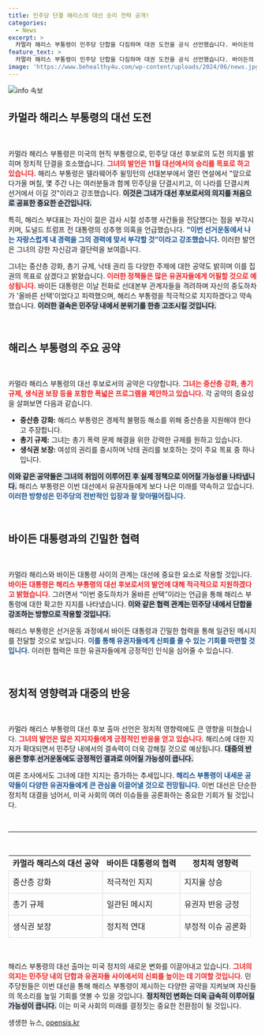 ```yaml
---
title: 민주당 단결 해리스의 대선 승리 전략 공개!
categories:
  - News
excerpt: >
  카멀라 해리스 부통령이 민주당 단합을 다짐하며 대권 도전을 공식 선언했습니다. 바이든의 지지 아래, 젊은 검사 시절의 경험을 무기로 총기 규제와 낙태 권리 보장을 약속하며 본격적인 선거운동에 나섭니다!
feature_text: >
  카멀라 해리스 부통령이 민주당 단합을 다짐하며 대권 도전을 공식 선언했습니다. 바이든의 지지 아래, 젊은 검사 시절의 경험을 무기로 총기 규제와 낙태 권리 보장을 약속하며 본격적인 선거운동에 나섭니다!
image: 'https://www.behealthy4u.com/wp-content/uploads/2024/06/news.jpg'
---
```


<p><img src="https://www.behealthy4u.com/wp-content/uploads/2024/06/news.jpg" alt="info 속보" /></p>

<h2 data-ke-size="size26">카멀라 해리스 부통령의 대선 도전</h2>

<p data-ke-size="size16">&nbsp;</p>

<p>카멀라 해리스 부통령은 미국의 현직 부통령으로, 민주당 대선 후보로의 도전 의지를 밝히며 정치적 단결을 호소했습니다. <b><span style="color: #ee2323;">그녀의 발언은 11월 대선에서의 승리를 목표로 하고 있습니다.</span></b> 해리스 부통령은 델라웨어주 윌밍턴의 선대본부에서 열린 연설에서 "앞으로 다가올 며칠, 몇 주간 나는 여러분들과 함께 민주당을 단결시키고, 이 나라를 단결시켜 선거에서 이길 것"이라고 강조했습니다. <b><span style="background-color: #21538527;">이것은 그녀가 대선 후보로서의 의지를 처음으로 공표한 중요한 순간입니다.</span></b></p>

<p>특히, 해리스 부대표는 자신이 젊은 검사 시절 성추행 사건들을 전담했다는 점을 부각시키며, 도널드 트럼프 전 대통령의 성추행 의혹을 언급했습니다. <b><span style="color: #1a5490;">“이번 선거운동에서 나는 자랑스럽게 내 경력을 그의 경력에 맞서 부각할 것”이라고 강조했습니다.</span></b> 이러한 발언은 그녀의 강한 자신감과 결단력을 보여줍니다.</p>

<p>그녀는 중산층 강화, 총기 규제, 낙태 권리 등 다양한 주제에 대한 공약도 밝히며 이를 집권의 목표로 삼겠다고 밝혔습니다. <b><span style="color: #ee2323;">이러한 정책들은 많은 유권자들에게 어필할 것으로 예상됩니다.</span></b> 바이든 대통령은 이날 전화로 선대본부 관계자들을 격려하며 자신의 중도하차가 '올바른 선택'이었다고 피력했으며, 해리스 부통령을 적극적으로 지지하겠다고 약속했습니다. <b><span style="background-color: #21538527;">이러한 결속은 민주당 내에서 분위기를 한층 고조시킬 것입니다.</span></b></p>

<p data-ke-size="size16">&nbsp;</p>

<h2 data-ke-size="size26">해리스 부통령의 주요 공약</h2>

<p data-ke-size="size16">&nbsp;</p>

<p>카멀라 해리스 부통령의 대선 후보로서의 공약은 다양합니다. <b><span style="color: #ee2323;">그녀는 중산층 강화, 총기 규제, 생식권 보장 등을 포함한 폭넓은 프로그램을 제안하고 있습니다.</span></b> 각 공약의 중요성을 살펴보면 다음과 같습니다.</p>

<ul>
<li><b>중산층 강화:</b> 해리스 부통령은 경제적 불평등 해소를 위해 중산층을 지원해야 한다고 주장합니다.</li>
<li><b>총기 규제:</b> 그녀는 총기 폭력 문제 해결을 위한 강력한 규제를 원하고 있습니다.</li>
<li><b>생식권 보장:</b> 여성의 권리를 중시하며 낙태 권리를 보호하는 것이 주요 목표 중 하나입니다.</li>
</ul>

<p><b><span style="background-color: #21538527;">이와 같은 공약들은 그녀의 취임이 이루어진 후 실제 정책으로 이어질 가능성을 나타냅니다.</span></b> 해리스 부통령은 이번 대선에서 유권자들에게 보다 나은 미래를 약속하고 있습니다. <b><span style="color: #1a5490;">이러한 방향성은 민주당의 전반적인 입장과 잘 맞아떨어집니다.</span></b></p>

<p data-ke-size="size16">&nbsp;</p>

<h2 data-ke-size="size26">바이든 대통령과의 긴밀한 협력</h2>

<p data-ke-size="size16">&nbsp;</p>

<p>카멀라 해리스와 바이든 대통령 사이의 관계는 대선에 중요한 요소로 작용할 것입니다. <b><span style="color: #ee2323;">바이든 대통령은 해리스 부통령의 대선 후보로서의 발언에 대해 적극적으로 지원하겠다고 밝혔습니다.</span></b> 그러면서 “이번 중도하차가 올바른 선택”이라는 언급을 통해 해리스 부통령에 대한 확고한 지지를 나타냈습니다. <b><span style="background-color: #21538527;">이와 같은 협력 관계는 민주당 내에서 단합을 강조하는 방향으로 작용할 것입니다.</span></b></p>

<p>해리스 부통령은 선거운동 과정에서 바이든 대통령과 긴밀한 협력을 통해 일관된 메시지를 전달할 것으로 보입니다. <b><span style="color: #1a5490;">이를 통해 유권자들에게 신뢰를 줄 수 있는 기회를 마련할 것입니다.</span></b> 이러한 협력은 또한 유권자들에게 긍정적인 인식을 심어줄 수 있습니다.</p>

<p data-ke-size="size16">&nbsp;</p>

<h2 data-ke-size="size26">정치적 영향력과 대중의 반응</h2>

<p data-ke-size="size16">&nbsp;</p>

<p>카멀라 해리스 부통령의 대선 후보 출마 선언은 정치적 영향력에도 큰 영향을 미쳤습니다. <b><span style="color: #ee2323;">그녀의 발언은 많은 지지자들에게 긍정적인 반응을 얻고 있습니다.</span></b> 해리스에 대한 지지가 확대되면서 민주당 내에서의 결속력이 더욱 강해질 것으로 예상됩니다. <b><span style="background-color: #21538527;">대중의 반응은 향후 선거운동에도 긍정적인 결과로 이어질 가능성이 큽니다.</span></b> </p>

<p>여론 조사에서도 그녀에 대한 지지는 증가하는 추세입니다. <b><span style="color: #1a5490;">해리스 부통령이 내세운 공약들이 다양한 유권자들에게 큰 관심을 이끌어낼 것으로 전망됩니다.</span></b> 이번 대선은 단순한 정치적 대결을 넘어서, 미국 사회의 여러 이슈들을 공론화하는 중요한 기회가 될 것입니다. </p>

<p data-ke-size="size16">&nbsp;</p>

<hr>

<p data-ke-size="size16">&nbsp;</p>

<table style="width: 100%; border-collapse: collapse;">
<tr>
<td style="text-align: center; height: 17px;"><b>카멀라 해리스의 대선 공약</b></td>
<td style="text-align: center; height: 17px;"><b>바이든 대통령의 협력</b></td>
<td style="text-align: center; height: 17px;"><b>정치적 영향력</b></td>
</tr>
<tr>
<td style="height: 45px; border: 1px solid #ddd;">중산층 강화</td>
<td style="height: 45px; border: 1px solid #ddd;">적극적인 지지</td>
<td style="height: 45px; border: 1px solid #ddd;">지지율 상승</td>
</tr>
<tr>
<td style="height: 45px; border: 1px solid #ddd;">총기 규제</td>
<td style="height: 45px; border: 1px solid #ddd;">일관된 메시지</td>
<td style="height: 45px; border: 1px solid #ddd;">유권자 반응 긍정</td>
</tr>
<tr>
<td style="height: 45px; border: 1px solid #ddd;">생식권 보장</td>
<td style="height: 45px; border: 1px solid #ddd;">정치적 연대</td>
<td style="height: 45px; border: 1px solid #ddd;">부정적 이슈 공론화</td>
</tr>
</table>

<p data-ke-size="size16">&nbsp;</p>

<p>해리스 부통령의 대선 출마는 미국 정치의 새로운 변화를 이끌어내고 있습니다. <b><span style="color: #ee2323;">그녀의 의지는 민주당 내의 단합과 유권자들 사이에서의 신뢰를 높이는 데 기여할 것입니다.</span></b> 민주당원들은 이번 대선을 통해 해리스 부통령이 제시하는 다양한 공약을 지켜보며 자신들의 목소리를 높일 기회를 엿볼 수 있을 것입니다. <b><span style="background-color: #21538527;">정치적인 변화는 더욱 급속히 이루어질 가능성이 큽니다.</span></b>  이는 미국 사회의 미래를 결정짓는 중요한 전환점이 될 것입니다.</p>
생생한 뉴스, <a href="https://opensis.kr" rel="dofollow">opensis.kr</a>


